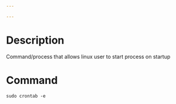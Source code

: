 ```yaml
---

---
```


# Description

Command/process that allows linux user to start process on startup

# Command

```
sudo crontab -e
```

